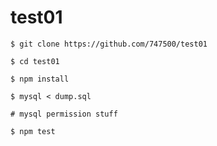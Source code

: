 test01
======

`$ git clone https://github.com/747500/test01`

`$ cd test01`

`$ npm install`

`$ mysql < dump.sql`

`# mysql permission stuff`

`$ npm test`

